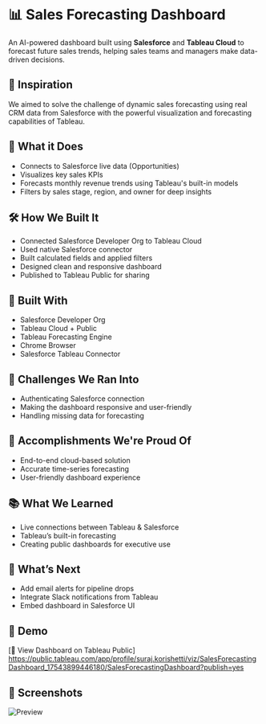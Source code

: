 # 📊 Sales Forecasting Dashboard

An AI-powered dashboard built using **Salesforce** and **Tableau Cloud** to forecast future sales trends, helping sales teams and managers make data-driven decisions.

## 🚀 Inspiration
We aimed to solve the challenge of dynamic sales forecasting using real CRM data from Salesforce with the powerful visualization and forecasting capabilities of Tableau.

## 🔧 What it Does
- Connects to Salesforce live data (Opportunities)
- Visualizes key sales KPIs
- Forecasts monthly revenue trends using Tableau's built-in models
- Filters by sales stage, region, and owner for deep insights

## 🛠️ How We Built It
- Connected Salesforce Developer Org to Tableau Cloud
- Used native Salesforce connector
- Built calculated fields and applied filters
- Designed clean and responsive dashboard
- Published to Tableau Public for sharing

## 🧱 Built With
- Salesforce Developer Org
- Tableau Cloud + Public
- Tableau Forecasting Engine
- Chrome Browser
- Salesforce Tableau Connector

## 🧗 Challenges We Ran Into
- Authenticating Salesforce connection
- Making the dashboard responsive and user-friendly
- Handling missing data for forecasting

## 🎯 Accomplishments We're Proud Of
- End-to-end cloud-based solution
- Accurate time-series forecasting
- User-friendly dashboard experience

## 📚 What We Learned
- Live connections between Tableau & Salesforce
- Tableau’s built-in forecasting
- Creating public dashboards for executive use

## 🔮 What’s Next
- Add email alerts for pipeline drops
- Integrate Slack notifications from Tableau
- Embed dashboard in Salesforce UI

## 🔗 Demo
[🔗 View Dashboard on Tableau Public] https://public.tableau.com/app/profile/suraj.korishetti/viz/SalesForecastingDashboard_17543899446180/SalesForecastingDashboard?publish=yes
## 📸 Screenshots
![Preview](screenshots/dashboard-preview.png)

